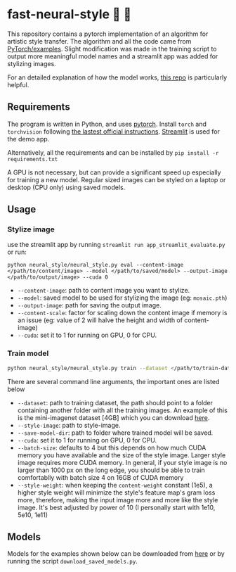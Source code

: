 # fast-neural-style :city_sunrise: :rocket:
This repository contains a pytorch implementation of an algorithm for artistic style transfer. The algorithm and all the code came from [PyTorch/examples](https://github.com/pytorch/examples/tree/master/fast_neural_style). Slight modification was made in the training script to output more meaningful model names and a streamlit app was added for stylizing images.

For an detailed explanation of how the model works, [this repo](https://github.com/gordicaleksa/pytorch-neural-style-transfer) is particularly helpful.

## Requirements
The program is written in Python, and uses [pytorch](http://pytorch.org/). Install `torch` and `torchvision` following [the lastest official instructions](https://pytorch.org/get-started/locally/). [Streamlit](https://streamlit.io/) is used for the demo app. 

Alternatively, all the requirements and can be installed by `pip install -r requirements.txt`

A GPU is not necessary, but can provide a significant speed up especially for training a new model. Regular sized images can be styled on a laptop or desktop (CPU only) using saved models. 

## Usage
### Stylize image

use the streamlit app by running `streamlit run app_streamlit_evaluate.py` or run:
```
python neural_style/neural_style.py eval --content-image </path/to/content/image> --model </path/to/saved/model> --output-image </path/to/output/image> --cuda 0
```
* `--content-image`: path to content image you want to stylize.
* `--model`: saved model to be used for stylizing the image (eg: `mosaic.pth`)
* `--output-image`: path for saving the output image.
* `--content-scale`: factor for scaling down the content image if memory is an issue (eg: value of 2 will halve the height and width of content-image)
* `--cuda`: set it to 1 for running on GPU, 0 for CPU.

### Train model
```bash
python neural_style/neural_style.py train --dataset </path/to/train-dataset> --style-image </path/to/style/image> --save-model-dir </path/to/save-model/folder> --epochs 2 --cuda 1
```

There are several command line arguments, the important ones are listed below
* `--dataset`: path to training dataset, the path should point to a folder containing another folder with all the training images. An example of this is the mini-imagenet dataset [4GB] which you can download [here](https://www.kaggle.com/ifigotin/imagenetmini-1000).
* `--style-image`: path to style-image.
* `--save-model-dir`: path to folder where trained model will be saved.
* `--cuda`: set it to 1 for running on GPU, 0 for CPU.
* `--batch-size`: defaults to 4 but this depends on how much CUDA memory you have available and the size of the style image. Larger style image requires more CUDA memory. In general, if your style image is no larger than 1000 px on the long edge, you should be able to train comfortablly with batch size 4 on 16GB of CUDA memory
* `--style-weight`: when keeping the `content-weight` constant (1e5), a higher style weight will minimize the style's feature map's gram loss more, therefore, making the input image more and more like the style image. It's best adjusted by power of 10 (I personally start with 1e10, 5e10, 1e11)

## Models

Models for the examples shown below can be downloaded from [here](https://www.dropbox.com/s/lrvwfehqdcxoza8/saved_models.zip?dl=0) or by running the script ``download_saved_models.py``.
